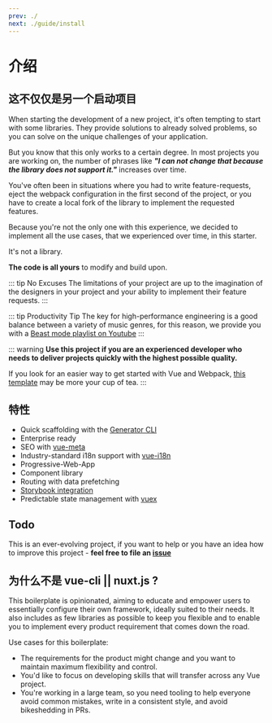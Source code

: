 ```yaml
---
prev: ./
next: ./guide/install
---
```

# 介绍

## 这不仅仅是另一个启动项目


When starting the development of a new project, it's often tempting to start with some libraries.
They provide solutions to already solved problems, so you can solve on the unique challenges of your application.

But you know that this only works to a certain degree. In most projects you are working on, the number of phrases like 
**_"I can not change that because the library does not support it."_** increases over time.

You've often been in situations where you had to write feature-requests, eject the webpack configuration in the first second of the project,
or you have to create a local fork of the library to implement the requested features.

Because you're not the only one with this experience,
we decided to implement all the use cases, that we experienced over time, in this starter.

It's not a library.

**The code is all yours** to modify and build upon. 

::: tip No Excuses
The limitations of your project are up to the imagination of the designers in your project and your ability to implement their feature requests.
:::

::: tip Productivity Tip
The key for high-performance engineering is a good balance between a variety of music genres,
for this reason, we provide you with a [Beast mode playlist on Youtube](https://www.youtube.com/playlist?list=PLcLlpvN8RJznCOm4dJ5rN5VJKFfy0hMNp)
:::

::: warning
**Use this project if you are an experienced developer who needs to deliver projects quickly with the highest possible quality.**

If you look for an easier way to get started with Vue and Webpack, 
[this template](https://github.com/vuejs-templates/webpack) may be more your cup of tea.
:::

## 特性

- Quick scaffolding with the [Generator CLI](./guide/cli.md)
- Enterprise ready
- SEO with [vue-meta](https://github.com/declandewet/vue-meta)
- Industry-standard i18n support with [vue-i18n](https://github.com/kazupon/vue-i18n)
- Progressive-Web-App
- Component library
- Routing with data prefetching
- [Storybook integration](https://storybook.js.org/basics/guide-vue/)
- Predictable state management with [vuex](https://vuex.vuejs.org/en/)

## Todo

This is an ever-evolving project,
if you want to help or you have an idea how to improve this project - 
**feel free to file an [issue](https://github.com/devCrossNet/vue-starter/issues)**

## 为什么不是 vue-cli || nuxt.js ?

This boilerplate is opinionated, aiming to educate and empower users to essentially configure their own framework,
ideally suited to their needs. It also includes as few libraries as possible to keep you flexible and to enable you
to implement every product requirement that comes down the road.

Use cases for this boilerplate:
- The requirements for the product might change and you want to maintain maximum flexibility and control.
- You'd like to focus on developing skills that will transfer across any Vue project.
- You're working in a large team, so you need tooling to help everyone avoid common mistakes,
  write in a consistent style, and avoid bikeshedding in PRs.
